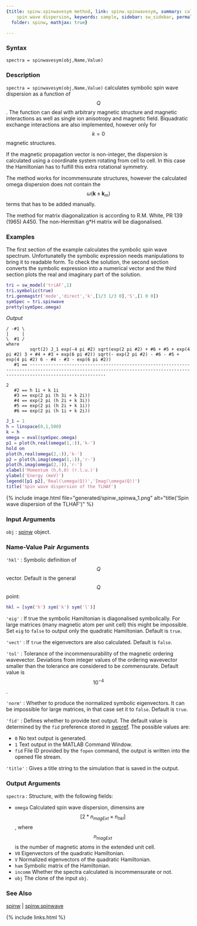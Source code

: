 ```yaml
---
{title: spinw.spinwavesym method, link: spinw.spinwavesym, summary: calculates symbolic
    spin wave dispersion, keywords: sample, sidebar: sw_sidebar, permalink: spinw_spinwavesym,
  folder: spinw, mathjax: true}

---
```

  
### Syntax
  
`spectra = spinwavesym(obj,Name,Value)`
  
### Description
  
`spectra = spinwavesym(obj,Name,Value)` calculates symbolic spin wave
dispersion as a function of $$Q$$. The function can deal with arbitrary
magnetic structure and magnetic interactions as well as single ion
anisotropy and magnetic field. Biquadratic exchange interactions are also
implemented, however only for $$k=0$$ magnetic structures.
  
If the magnetic propagation vector is non-integer, the dispersion is
calculated using a coordinate system rotating from cell to cell. In this
case the Hamiltonian has to fulfill this extra rotational symmetry.
   
The method works for incommensurate structures, however the calculated
omega dispersion does not contain the $$\omega(\mathbf{k}\pm \mathbf{k}_m)$$ terms that has to be
added manually.
   
The method for matrix diagonalization is according to R.M. White, PR 139
(1965) A450. The non-Hermitian g*H matrix will be diagonalised.
   
### Examples
 
The first section of the example calculates the symbolic spin wave
spectrum. Unfortunatelly the symbolic expression needs manipulations to
bring it to readable form. To check the solution, the second section
converts the symbolic expression into a numerical vector and the third
section plots the real and imaginary part of the solution.
 
```matlab
tri = sw_model('triAF',1)
tri.symbolic(true)
tri.genmagstr('mode','direct','k',[1/3 1/3 0],'S',[1 0 0])
symSpec = tri.spinwave
pretty(symSpec.omega)
```
*Output*
```
/ -#1 \
|     |
\  #1 /
where
         sqrt(2) J_1 exp(-4 pi #2) sqrt(exp(2 pi #2) + #6 + #5 + exp(4 pi #2) 3 + #4 + #3 + exp(6 pi #2)) sqrt(- exp(2 pi #2) - #6 - #5 + exp(4 pi #2) 6 - #4 - #3 - exp(6 pi #2))
   #1 == -------------------------------------------------------------------------------------------------------------------------------------------------------------------------
                                                                                             2
   #2 == h 1i + k 1i
   #3 == exp(2 pi (h 3i + k 2i))
   #4 == exp(2 pi (h 2i + k 3i))
   #5 == exp(2 pi (h 2i + k 1i))
   #6 == exp(2 pi (h 1i + k 2i))
```
 
```matlab
J_1 = 1
h = linspace(0,1,500)
k = h
omega = eval(symSpec.omega)
p1 = plot(h,real(omega(1,:)),'k-')
hold on
plot(h,real(omega(2,:)),'k-')
p2 = plot(h,imag(omega(1,:)),'r-')
plot(h,imag(omega(2,:)),'r-')
xlabel('Momentum (h,h,0) (r.l.u.)')
ylabel('Energy (meV)')
legend([p1 p2],'Real(\omega(Q))','Imag(\omega(Q))')
title('Spin wave dispersion of the TLHAF')
```
 
{% include image.html file="generated/spinw_spinwa_1.png" alt="title('Spin wave dispersion of the TLHAF')" %}
 
### Input Arguments
  
`obj`
: [spinw](spinw) object.
  
### Name-Value Pair Arguments
  
`'hkl'`
: Symbolic definition of $$Q$$ vector. Default is the general $$Q$$
  point:
  ```matlab
  hkl = [sym('h') sym('k') sym('l')]
  ```
  
`'eig'`
: If true the symbolic Hamiltonian is diagonalised symbolically. For
  large matrices (many magnetic atom per unit cell) this might be
  impossible. Set `eig` to `false` to output only the quadratic
  Hamiltonian. Default is `true`.
  
`'vect'`
: If `true` the eigenvectors are also calculated. Default is `false`.
  
`'tol'`
: Tolerance of the incommensurability of the magnetic
  ordering wavevector. Deviations from integer values of the
  ordering wavevector smaller than the tolerance are
  considered to be commensurate. Default value is $$10^{-4}$$.
  
`'norm'`
: Whether to produce the normalized symbolic eigenvectors. It can be
  impossible for large matrices, in that case set it to
  `false`. Default is `true`.
  
`'fid'`
: Defines whether to provide text output. The default value is determined
  by the `fid` preference stored in [swpref](swpref). The possible values are:
  * `0`   No text output is generated.
  * `1`   Text output in the MATLAB Command Window.
  * `fid` File ID provided by the `fopen` command, the output is written
          into the opened file stream.
 
`'title'`
: Gives a title string to the simulation that is saved in the
  output.
 
### Output Arguments
 
`spectra`
: Structure, with the following fields:
  * `omega`   Calculated spin wave dispersion, dimensins are
              $$[2*n_{magExt}\times n_{hkl}]$$, where $$n_{magExt}$$ is the number of magnetic
              atoms in the extended unit cell.
  * `V0`      Eigenvectors of the quadratic Hamiltonian.
  * `V`       Normalized eigenvectors of the quadratic Hamiltonian.
  * `ham`     Symbolic matrix of the Hamiltonian.
  * `incomm`  Whether the spectra calculated is incommensurate or not.
  * `obj`     The clone of the input `obj`.
 
### See Also
 
[spinw](spinw) \| [spinw.spinwave](spinw_spinwave)
 

{% include links.html %}

